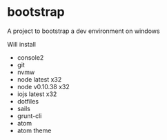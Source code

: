 # bootstrap
A project to bootstrap a dev environment on windows

Will install
- console2
- git
- nvmw
- node latest x32
- node v0.10.38 x32
- iojs latest x32
- dotfiles
- sails
- grunt-cli
- atom
- atom theme
